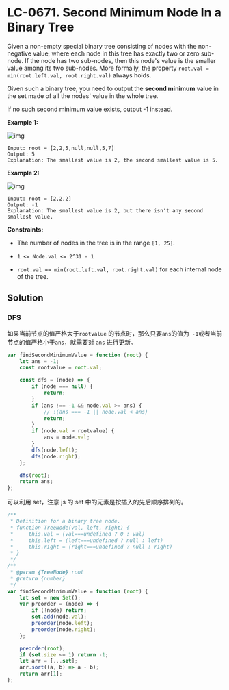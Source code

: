 # LC-0671. Second Minimum Node In a Binary Tree

Given a non-empty special binary tree consisting of nodes with the non-negative value, where each node in this tree has exactly two or zero sub-node. If the node has two sub-nodes, then this node's value is the smaller value among its two sub-nodes. More formally, the property `root.val = min(root.left.val, root.right.val)` always holds.

Given such a binary tree, you need to output the **second minimum** value in the set made of all the nodes' value in the whole tree.

If no such second minimum value exists, output -1 instead.

**Example 1:**

![img](https://assets.leetcode.com/uploads/2020/10/15/smbt1.jpg)

```
Input: root = [2,2,5,null,null,5,7]
Output: 5
Explanation: The smallest value is 2, the second smallest value is 5.
```

**Example 2:**

![img](https://assets.leetcode.com/uploads/2020/10/15/smbt2.jpg)

```
Input: root = [2,2,2]
Output: -1
Explanation: The smallest value is 2, but there isn't any second smallest value.
```

**Constraints:**

-   The number of nodes in the tree is in the range `[1, 25]`.

-   `1 <= Node.val <= 2^31 - 1`

-   `root.val == min(root.left.val, root.right.val)` for each internal node of the tree.

## Solution

### DFS

如果当前节点的值严格大于`rootvalue` 的节点时，那么只要`ans`的值为` -1`或者当前节点的值严格小于`ans`，就需要对 `ans` 进行更新。

```javascript
var findSecondMinimumValue = function (root) {
    let ans = -1;
    const rootvalue = root.val;

    const dfs = (node) => {
        if (node === null) {
            return;
        }
        if (ans !== -1 && node.val >= ans) {
            // !(ans === -1 || node.val < ans)
            return;
        }
        if (node.val > rootvalue) {
            ans = node.val;
        }
        dfs(node.left);
        dfs(node.right);
    };

    dfs(root);
    return ans;
};
```

可以利用 set，注意 js 的 set 中的元素是按插入的先后顺序排列的。

```javascript
/**
 * Definition for a binary tree node.
 * function TreeNode(val, left, right) {
 *     this.val = (val===undefined ? 0 : val)
 *     this.left = (left===undefined ? null : left)
 *     this.right = (right===undefined ? null : right)
 * }
 */
/**
 * @param {TreeNode} root
 * @return {number}
 */
var findSecondMinimumValue = function (root) {
    let set = new Set();
    var preorder = (node) => {
        if (!node) return;
        set.add(node.val);
        preorder(node.left);
        preorder(node.right);
    };

    preorder(root);
    if (set.size <= 1) return -1;
    let arr = [...set];
    arr.sort((a, b) => a - b);
    return arr[1];
};
```
